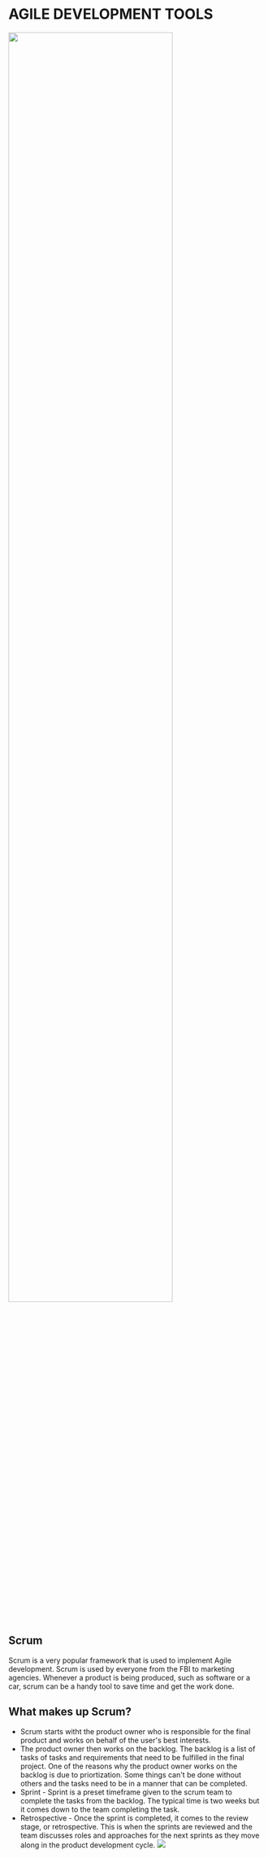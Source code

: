 # AGILE DEVELOPMENT TOOLS
<img src="https://luis-goncalves.com/content/uploads/2017/02/what-is-agile-agile-what-is-agile-methodology-agile-methodology_luis-goncalves.png" width="80%">

## Scrum
Scrum is a very popular framework that is used to implement Agile development. Scrum is used by everyone from the FBI to marketing agencies. Whenever a product is being produced, such as software or a car, scrum can be a handy tool to save time and get the work done.
## What makes up Scrum?
* Scrum starts witht the product owner who is responsible for the final product and works on behalf of the user's best interests.
* The product owner then works on the backlog. The backlog is a list of tasks of tasks and requirements that need to be fulfilled in the final project. One of the reasons why the product owner works on the backlog is due to priortization. Some things can't be done without others and the tasks need to be in a manner that can be completed.
* Sprint - Sprint is a preset timeframe given to the scrum team to complete the tasks from the backlog. The typical time is two weeks but it comes down to the team completing the task.
* Retrospective - Once the sprint is completed, it comes to the review stage, or retrospective. This is when the sprints are reviewed and the team discusses roles and approaches for the next sprints as they move along in the product development cycle.
![](https://www.techtic.com/wp-content/uploads/2016/07/scrum-development.png)